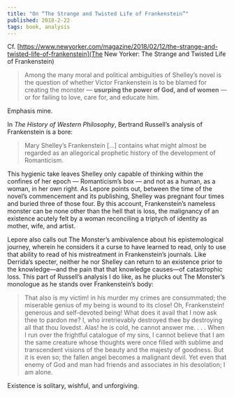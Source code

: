 ```yaml
---
title: "On “The Strange and Twisted Life of Frankenstein”"
published: 2018-2-22
tags: book, analysis
---
```


Cf. [https://www.newyorker.com/magazine/2018/02/12/the-strange-and-twisted-life-of-frankenstein](The
New Yorker: The Strange and Twisted Life of Frankenstein)

> Among the many moral and political ambiguities of Shelley’s novel is
> the question of whether Victor Frankenstein is to be blamed for
> creating the monster — **usurping the power of God, and of women** —
> or for failing to love, care for, and educate him.

Emphasis mine.

In _The History of Western Philosophy_, Bertrand Russell’s analysis of
Frankenstein is a bore:

> Mary Shelley’s Frankenstein […] contains what might almost be
> regarded as an allegorical prophetic history of the development of
> Romanticism.

This hygienic take leaves Shelley only capable of thinking within the
confines of her epoch — Romanticism’s box — and not as a human, as a
woman, in her own right. As Lepore points out, between the time of the
novel’s commencement and its publishing, Shelley was pregnant four
times and buried three of those four. By this account, Frankenstein’s
nameless monster can be none other than the hell that is loss, the
malignancy of an existence acutely felt by a woman reconciling a
triptych of identity as mother, wife, and artist.

Lepore also calls out The Monster’s ambivalence about his
epistemological journey, wherein he considers it a curse to have
learned to read, only to use that ability to read of his mistreatment
in Frankenstein’s journals. Like Derrida’s specter, neither he nor
Shelley can return to an existence prior to the knowledge—and the
pain that that knowledge causes—of catastrophic loss. This part of
Russell’s analysis I do like, as he plucks out The Monster’s monologue
as he stands over Frankenstein’s body:

> That also is my victim! in his murder my crimes are consummated; the
> miserable genius of my being is wound to its close! Oh,
> Frankenstein! generous and self-devoted being! What does it avail
> that I now ask thee to pardon me? I, who irretrievably destroyed
> thee by destroying all that thou lovedst. Alas! he is cold, he
> cannot answer me. . . . When I run over the frightful catalogue of
> my sins, I cannot believe that I am the same creature whose thoughts
> were once filled with sublime and transcendent visions of the beauty
> and the majesty of goodness. But it is even so; the fallen angel
> becomes a malignant devil. Yet even that enemy of God and man had
> friends and associates in his desolation; I am alone.

Existence is solitary, wishful, and unforgiving.
